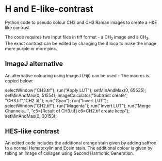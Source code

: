 # H and E-like-contrast
Python code to pseudo colour CH2 and CH3 Raman images to create a H&amp;E like contrast

The code requires two input files in tiff format - a CH<sub>2</sub> image and a CH<sub>3</sub>.
The exact contrast can be edited by changing the if loop to make the image more purple or more pink.


## **ImageJ alternative**
 An alternative colouring using ImageJ (Fiji) can be used - The macros is copied below:

  selectWindow("CH3.tif");
run("Apply LUT");
setMinAndMax(0, 65535);
setMinAndMax(0, 51554);
imageCalculator("Subtract create", "CH3.tif","CH2.tif");
run("Cyan");
run("Invert LUT");
selectWindow("CH2.tif");
run("Magenta");
run("Invert LUT");
run("Merge Channels...", "c5=[Result of CH3.tif] c6=CH2.tif create keep");
setMinAndMax(0, 30153);

## **HES-like contrast**
  An edited code includes the additional orange stain given by adding saffron to a normal Hematoxylin and Eosin stain. The additional colour is given by taking an image of collagen using Second Harmonic Generation.

